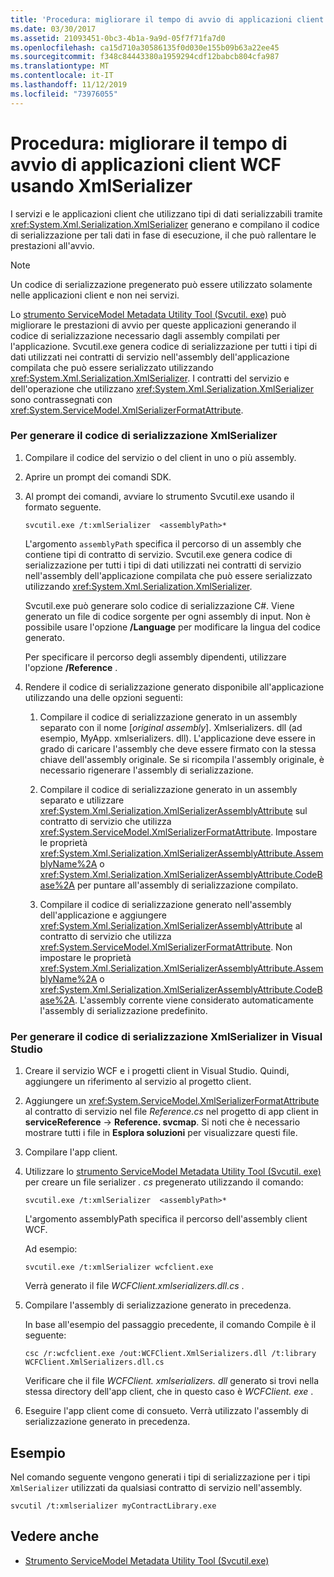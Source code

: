 ```yaml
---
title: 'Procedura: migliorare il tempo di avvio di applicazioni client WCF usando XmlSerializer'
ms.date: 03/30/2017
ms.assetid: 21093451-0bc3-4b1a-9a9d-05f7f71fa7d0
ms.openlocfilehash: ca15d710a30586135f0d030e155b09b63a22ee45
ms.sourcegitcommit: f348c84443380a1959294cdf12babcb804cfa987
ms.translationtype: MT
ms.contentlocale: it-IT
ms.lasthandoff: 11/12/2019
ms.locfileid: "73976055"
---
```

# <a name="how-to-improve-the-startup-time-of-wcf-client-applications-using-the-xmlserializer"></a>Procedura: migliorare il tempo di avvio di applicazioni client WCF usando XmlSerializer
I servizi e le applicazioni client che utilizzano tipi di dati serializzabili tramite <xref:System.Xml.Serialization.XmlSerializer> generano e compilano il codice di serializzazione per tali dati in fase di esecuzione, il che può rallentare le prestazioni all'avvio.  
  
> [!NOTE]
> Un codice di serializzazione pregenerato può essere utilizzato solamente nelle applicazioni client e non nei servizi.  
  
 Lo [strumento ServiceModel Metadata Utility Tool (Svcutil. exe)](../../../../docs/framework/wcf/servicemodel-metadata-utility-tool-svcutil-exe.md) può migliorare le prestazioni di avvio per queste applicazioni generando il codice di serializzazione necessario dagli assembly compilati per l'applicazione. Svcutil.exe genera codice di serializzazione per tutti i tipi di dati utilizzati nei contratti di servizio nell'assembly dell'applicazione compilata che può essere serializzato utilizzando <xref:System.Xml.Serialization.XmlSerializer>. I contratti del servizio e dell'operazione che utilizzano <xref:System.Xml.Serialization.XmlSerializer> sono contrassegnati con <xref:System.ServiceModel.XmlSerializerFormatAttribute>.  
  
### <a name="to-generate-xmlserializer-serialization-code"></a>Per generare il codice di serializzazione XmlSerializer  
  
1. Compilare il codice del servizio o del client in uno o più assembly.  
  
2. Aprire un prompt dei comandi SDK.  
  
3. Al prompt dei comandi, avviare lo strumento Svcutil.exe usando il formato seguente.  
  
    ```console  
    svcutil.exe /t:xmlSerializer  <assemblyPath>*  
    ```  
  
     L'argomento `assemblyPath` specifica il percorso di un assembly che contiene tipi di contratto di servizio. Svcutil.exe genera codice di serializzazione per tutti i tipi di dati utilizzati nei contratti di servizio nell'assembly dell'applicazione compilata che può essere serializzato utilizzando <xref:System.Xml.Serialization.XmlSerializer>.  
  
     Svcutil.exe può generare solo codice di serializzazione C#. Viene generato un file di codice sorgente per ogni assembly di input. Non è possibile usare l'opzione **/Language** per modificare la lingua del codice generato.  
  
     Per specificare il percorso degli assembly dipendenti, utilizzare l'opzione **/Reference** .  
  
4. Rendere il codice di serializzazione generato disponibile all'applicazione utilizzando una delle opzioni seguenti:  
  
    1. Compilare il codice di serializzazione generato in un assembly separato con il nome [*original assembly*]. Xmlserializers. dll (ad esempio, MyApp. xmlserializers. dll). L'applicazione deve essere in grado di caricare l'assembly che deve essere firmato con la stessa chiave dell'assembly originale. Se si ricompila l'assembly originale, è necessario rigenerare l'assembly di serializzazione.  
  
    2. Compilare il codice di serializzazione generato in un assembly separato e utilizzare <xref:System.Xml.Serialization.XmlSerializerAssemblyAttribute> sul contratto di servizio che utilizza <xref:System.ServiceModel.XmlSerializerFormatAttribute>. Impostare le proprietà <xref:System.Xml.Serialization.XmlSerializerAssemblyAttribute.AssemblyName%2A> o <xref:System.Xml.Serialization.XmlSerializerAssemblyAttribute.CodeBase%2A> per puntare all'assembly di serializzazione compilato.  
  
    3. Compilare il codice di serializzazione generato nell'assembly dell'applicazione e aggiungere <xref:System.Xml.Serialization.XmlSerializerAssemblyAttribute> al contratto di servizio che utilizza <xref:System.ServiceModel.XmlSerializerFormatAttribute>. Non impostare le proprietà <xref:System.Xml.Serialization.XmlSerializerAssemblyAttribute.AssemblyName%2A> o <xref:System.Xml.Serialization.XmlSerializerAssemblyAttribute.CodeBase%2A>. L'assembly corrente viene considerato automaticamente l'assembly di serializzazione predefinito.  
  
### <a name="to-generate-xmlserializer-serialization-code-in-visual-studio"></a>Per generare il codice di serializzazione XmlSerializer in Visual Studio  
  
1. Creare il servizio WCF e i progetti client in Visual Studio. Quindi, aggiungere un riferimento al servizio al progetto client.  
  
2. Aggiungere un <xref:System.ServiceModel.XmlSerializerFormatAttribute> al contratto di servizio nel file *Reference.cs* nel progetto di app client in **serviceReference** -> **Reference. svcmap**. Si noti che è necessario mostrare tutti i file in **Esplora soluzioni** per visualizzare questi file.  
  
3. Compilare l'app client.  
  
4. Utilizzare lo [strumento ServiceModel Metadata Utility Tool (Svcutil. exe)](../../../../docs/framework/wcf/servicemodel-metadata-utility-tool-svcutil-exe.md) per creare un file serializer *. cs* pregenerato utilizzando il comando:  
  
    ```console  
    svcutil.exe /t:xmlSerializer  <assemblyPath>*  
    ```  
  
     L'argomento assemblyPath specifica il percorso dell'assembly client WCF.  
  
     Ad esempio:  
  
    ```console  
    svcutil.exe /t:xmlSerializer wcfclient.exe  
    ```  
  
     Verrà generato il file *WCFClient.xmlserializers.dll.cs* .  
  
5. Compilare l'assembly di serializzazione generato in precedenza.  
  
     In base all'esempio del passaggio precedente, il comando Compile è il seguente:  
  
    ```console  
    csc /r:wcfclient.exe /out:WCFClient.XmlSerializers.dll /t:library WCFClient.XmlSerializers.dll.cs  
    ```  
  
     Verificare che il file *WCFClient. xmlserializers. dll* generato si trovi nella stessa directory dell'app client, che in questo caso è *WCFClient. exe* .  
  
6. Eseguire l'app client come di consueto. Verrà utilizzato l'assembly di serializzazione generato in precedenza.  
  
## <a name="example"></a>Esempio  
 Nel comando seguente vengono generati i tipi di serializzazione per i tipi `XmlSerializer` utilizzati da qualsiasi contratto di servizio nell'assembly.  
  
```console  
svcutil /t:xmlserializer myContractLibrary.exe  
```  
  
## <a name="see-also"></a>Vedere anche

- [Strumento ServiceModel Metadata Utility Tool (Svcutil.exe)](../../../../docs/framework/wcf/servicemodel-metadata-utility-tool-svcutil-exe.md)
